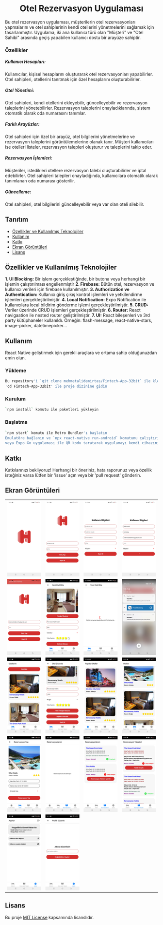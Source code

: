 <h1 align="center">
  Otel Rezervasyon Uygulaması
</h1>

Bu otel rezervasyon uygulaması, müşterilerin otel rezervasyonları yapmalarını ve otel sahiplerinin kendi otellerini yönetmelerini sağlamak için tasarlanmıştır. Uygulama, iki ana kullanıcı türü olan "Müşteri" ve "Otel Sahibi" arasında geçiş yapabilen kullanıcı dostu bir arayüze sahiptir.

### Özellikler

##### Kullanıcı Hesapları:

Kullanıcılar, kişisel hesaplarını oluşturarak otel rezervasyonları yapabilirler.
Otel sahipleri, otellerini tanıtmak için özel hesaplarını oluşturabilirler.

##### Otel Yönetimi:

Otel sahipleri, kendi otellerini ekleyebilir, güncelleyebilir ve rezervasyon taleplerini yönetebilirler.
Rezervasyon taleplerini onayladıklarında, sistem otomatik olarak oda numarasını tanımlar.

##### Farklı Arayüzler:

Otel sahipleri için özel bir arayüz, otel bilgilerini yönetmelerine ve rezervasyon taleplerini görüntülemelerine olanak tanır.
Müşteri kullanıcıları ise otelleri listeler, rezervasyon talepleri oluşturur ve taleplerini takip eder.

##### Rezervasyon İşlemleri:

Müşteriler, istedikleri otellere rezervasyon talebi oluşturabilirler ve iptal edebilirler.
Otel sahipleri talepleri onayladığında, kullanıcılara otomatik olarak tanımlanan oda numarası gösterilir.

##### Güncelleme:

Otel sahipleri, otel bilgilerini güncelleyebilir veya var olan oteli silebilir.

## Tanıtım

- [Özellikler ve Kullanılmış Teknolojiler](#özellikler-ve-kullanılmış-teknolojiler)
- [Kullanım](#kullanım)
- [Katkı](#katkı)
- [Ekran Görüntüleri](#ekran-görüntüleri)
- [Lisans](#lisans)

## Özellikler ve Kullanılmış Teknolojiler

**1. UI Blocking:** Bir işlem gerçekleştiğinde, bir butona veya herhangi bir işlemin çalıştırılması engellenmiştir
**2. Firebase:** Bütün otel, rezervasyon ve kullanıcı verileri için firebase kullanılmıştır.
**3. Authorization ve Authentication:** Kullanıcı giriş çıkış kontrol işlemleri ve yetkilendirme işlemleri gerçekleştirilmiştir.
**4. Local Notification:** Expo Notification ile kullanıcılara local bildirim gönderme işlemi gerçekleştirilmiştir.
**5. CRUD:** Veriler üzerinde CRUD işlemleri gerçekleştirilmiştir.
**6. Router:** React navigaation ile nested router geliştirilmiştir.
**7. UI:** React bileşenleri ve 3rd party kütüphaneler kullanıldı. Örneğin: flash-message, react-native-stars, image-picker, datetimepicker...

## Kullanım

React Native geliştirmek için gerekli araçlara ve ortama sahip olduğunuzdan emin olun.

### Yükleme

```bash
Bu repository'i `git clone mehmetalidemirtas/Fintech-App-32bit` ile klonlayın
'cd Fintech-App-32bit' ile proje dizinine gidin
```

### Kurulum

```bash
`npm install` komutu ile paketleri yükleyin
```

### Başlatma

```bash
`npm start` komutu ile Metro Bundler'ı başlatın
Emulatöre bağlanın ve `npx react-native run-android` komutunu çalıştırın
veya Expo Go uygulaması ile QR kodu taratarak uygulamayı kendi cihazınızda çalıştırın.
```

## Katkı

Katkılarınızı bekliyoruz! Herhangi bir öneriniz, hata raporunuz veya özellik isteğiniz varsa lütfen bir 'issue' açın veya bir 'pull request' gönderin.

## Ekran Görüntüleri

|                         |                         |                          |                         |
| ----------------------- | ----------------------- | ------------------------ | ----------------------- |
| ![](screenshots/0.jpg)  | ![](screenshots/1.jpg)  | ![](screenshots/2.jpg)   | ![](screenshots/3.jpg)  |
| ![](screenshots/4.jpg)  | ![](screenshots/5.jpg)  | ![](screenshots/5_1.jpg) | ![](screenshots/6.jpg)  |
| ![](screenshots/7.jpg)  | ![](screenshots/8.jpg)  | ![](screenshots/9.jpg)   | ![](screenshots/10.jpg) |
| ![](screenshots/11.jpg) | ![](screenshots/12.jpg) | ![](screenshots/13.jpg)  | ![](screenshots/14.jpg) |
| ![](screenshots/15.jpg) | ![](screenshots/16.jpg) |                          |                         |

## Lisans

Bu proje [MIT License](LICENSE) kapsamında lisanslıdır.
